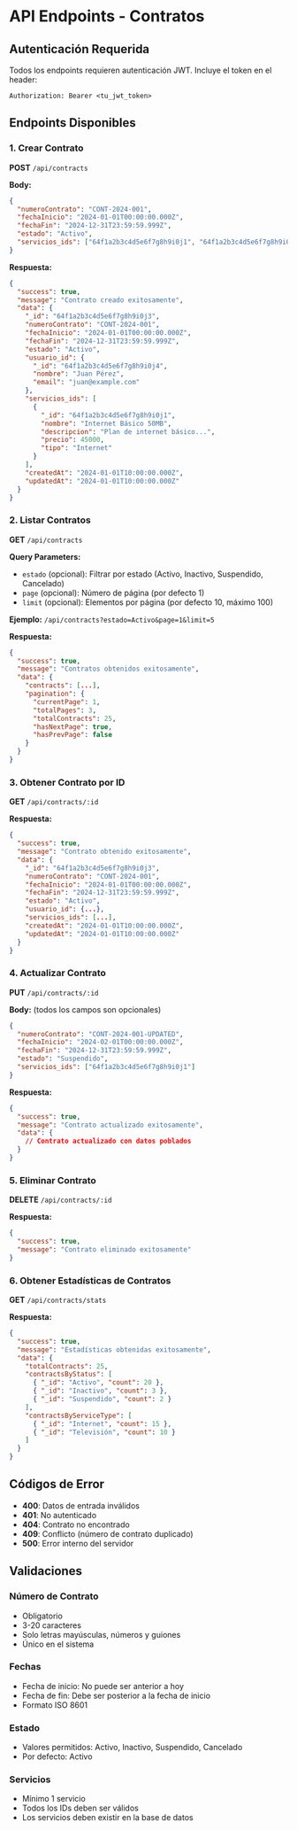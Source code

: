 # API Endpoints - Contratos

## Autenticación Requerida
Todos los endpoints requieren autenticación JWT. Incluye el token en el header:
```
Authorization: Bearer <tu_jwt_token>
```

## Endpoints Disponibles

### 1. Crear Contrato
**POST** `/api/contracts`

**Body:**
```json
{
  "numeroContrato": "CONT-2024-001",
  "fechaInicio": "2024-01-01T00:00:00.000Z",
  "fechaFin": "2024-12-31T23:59:59.999Z",
  "estado": "Activo",
  "servicios_ids": ["64f1a2b3c4d5e6f7g8h9i0j1", "64f1a2b3c4d5e6f7g8h9i0j2"]
}
```

**Respuesta:**
```json
{
  "success": true,
  "message": "Contrato creado exitosamente",
  "data": {
    "_id": "64f1a2b3c4d5e6f7g8h9i0j3",
    "numeroContrato": "CONT-2024-001",
    "fechaInicio": "2024-01-01T00:00:00.000Z",
    "fechaFin": "2024-12-31T23:59:59.999Z",
    "estado": "Activo",
    "usuario_id": {
      "_id": "64f1a2b3c4d5e6f7g8h9i0j4",
      "nombre": "Juan Pérez",
      "email": "juan@example.com"
    },
    "servicios_ids": [
      {
        "_id": "64f1a2b3c4d5e6f7g8h9i0j1",
        "nombre": "Internet Básico 50MB",
        "descripcion": "Plan de internet básico...",
        "precio": 45000,
        "tipo": "Internet"
      }
    ],
    "createdAt": "2024-01-01T10:00:00.000Z",
    "updatedAt": "2024-01-01T10:00:00.000Z"
  }
}
```

### 2. Listar Contratos
**GET** `/api/contracts`

**Query Parameters:**
- `estado` (opcional): Filtrar por estado (Activo, Inactivo, Suspendido, Cancelado)
- `page` (opcional): Número de página (por defecto 1)
- `limit` (opcional): Elementos por página (por defecto 10, máximo 100)

**Ejemplo:** `/api/contracts?estado=Activo&page=1&limit=5`

**Respuesta:**
```json
{
  "success": true,
  "message": "Contratos obtenidos exitosamente",
  "data": {
    "contracts": [...],
    "pagination": {
      "currentPage": 1,
      "totalPages": 3,
      "totalContracts": 25,
      "hasNextPage": true,
      "hasPrevPage": false
    }
  }
}
```

### 3. Obtener Contrato por ID
**GET** `/api/contracts/:id`

**Respuesta:**
```json
{
  "success": true,
  "message": "Contrato obtenido exitosamente",
  "data": {
    "_id": "64f1a2b3c4d5e6f7g8h9i0j3",
    "numeroContrato": "CONT-2024-001",
    "fechaInicio": "2024-01-01T00:00:00.000Z",
    "fechaFin": "2024-12-31T23:59:59.999Z",
    "estado": "Activo",
    "usuario_id": {...},
    "servicios_ids": [...],
    "createdAt": "2024-01-01T10:00:00.000Z",
    "updatedAt": "2024-01-01T10:00:00.000Z"
  }
}
```

### 4. Actualizar Contrato
**PUT** `/api/contracts/:id`

**Body:** (todos los campos son opcionales)
```json
{
  "numeroContrato": "CONT-2024-001-UPDATED",
  "fechaInicio": "2024-02-01T00:00:00.000Z",
  "fechaFin": "2024-12-31T23:59:59.999Z",
  "estado": "Suspendido",
  "servicios_ids": ["64f1a2b3c4d5e6f7g8h9i0j1"]
}
```

**Respuesta:**
```json
{
  "success": true,
  "message": "Contrato actualizado exitosamente",
  "data": {
    // Contrato actualizado con datos poblados
  }
}
```

### 5. Eliminar Contrato
**DELETE** `/api/contracts/:id`

**Respuesta:**
```json
{
  "success": true,
  "message": "Contrato eliminado exitosamente"
}
```

### 6. Obtener Estadísticas de Contratos
**GET** `/api/contracts/stats`

**Respuesta:**
```json
{
  "success": true,
  "message": "Estadísticas obtenidas exitosamente",
  "data": {
    "totalContracts": 25,
    "contractsByStatus": [
      { "_id": "Activo", "count": 20 },
      { "_id": "Inactivo", "count": 3 },
      { "_id": "Suspendido", "count": 2 }
    ],
    "contractsByServiceType": [
      { "_id": "Internet", "count": 15 },
      { "_id": "Televisión", "count": 10 }
    ]
  }
}
```

## Códigos de Error

- **400**: Datos de entrada inválidos
- **401**: No autenticado
- **404**: Contrato no encontrado
- **409**: Conflicto (número de contrato duplicado)
- **500**: Error interno del servidor

## Validaciones

### Número de Contrato
- Obligatorio
- 3-20 caracteres
- Solo letras mayúsculas, números y guiones
- Único en el sistema

### Fechas
- Fecha de inicio: No puede ser anterior a hoy
- Fecha de fin: Debe ser posterior a la fecha de inicio
- Formato ISO 8601

### Estado
- Valores permitidos: Activo, Inactivo, Suspendido, Cancelado
- Por defecto: Activo

### Servicios
- Mínimo 1 servicio
- Todos los IDs deben ser válidos
- Los servicios deben existir en la base de datos

